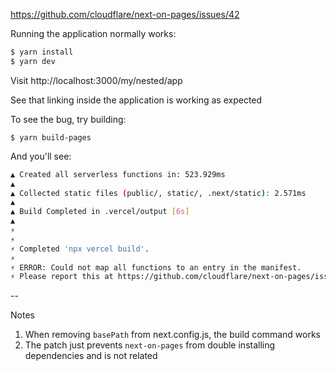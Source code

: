 https://github.com/cloudflare/next-on-pages/issues/42

Running the application normally works:

```sh
$ yarn install
$ yarn dev
```

Visit http://localhost:3000/my/nested/app

See that linking inside the application is working as expected

To see the bug, try building:

```
$ yarn build-pages
```

And you'll see:

```sh
▲ Created all serverless functions in: 523.929ms
▲
▲ Collected static files (public/, static/, .next/static): 2.571ms
▲
▲ Build Completed in .vercel/output [6s]
▲
⚡️
⚡️
⚡️ Completed 'npx vercel build'.
⚡️
⚡️ ERROR: Could not map all functions to an entry in the manifest.
⚡️ Please report this at https://github.com/cloudflare/next-on-pages/issues.
```

--

Notes

1. When removing `basePath` from next.config.js, the build command works
2. The patch just prevents `next-on-pages` from double installing dependencies and is not related
